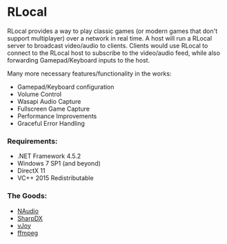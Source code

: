 # RLocal

RLocal provides a way to play classic games (or modern games that don't support multiplayer) over a network in real time. A host will run a RLocal server to broadcast video/audio to clients. Clients would use RLocal to connect to the RLocal host to subscribe to the video/audio feed, while also forwarding Gamepad/Keyboard inputs to the host.

Many more necessary features/functionality in the works:

* Gamepad/Keyboard configuration
* Volume Control
* Wasapi Audio Capture
* Fullscreen Game Capture
* Performance Improvements
* Graceful Error Handling

### Requirements:

* .NET Framework 4.5.2
* Windows 7 SP1 (and beyond)
* DirectX 11
* VC++ 2015 Redistributable

### The Goods:

 * [NAudio](https://github.com/naudio/NAudio)
 * [SharpDX](https://github.com/sharpdx/SharpDX)
 * [vJoy](https://github.com/shauleiz/vJoy)
 * [ffmpeg](http://ffmpeg.org/)

